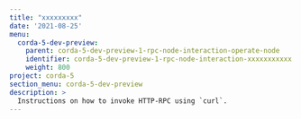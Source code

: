 ```yaml
---
title: "xxxxxxxxx"
date: '2021-08-25'
menu:
  corda-5-dev-preview:
    parent: corda-5-dev-preview-1-rpc-node-interaction-operate-node
    identifier: corda-5-dev-preview-1-rpc-node-interaction-xxxxxxxxxxx
    weight: 800
project: corda-5
section_menu: corda-5-dev-preview
description: >
  Instructions on how to invoke HTTP-RPC using `curl`.
---
```

